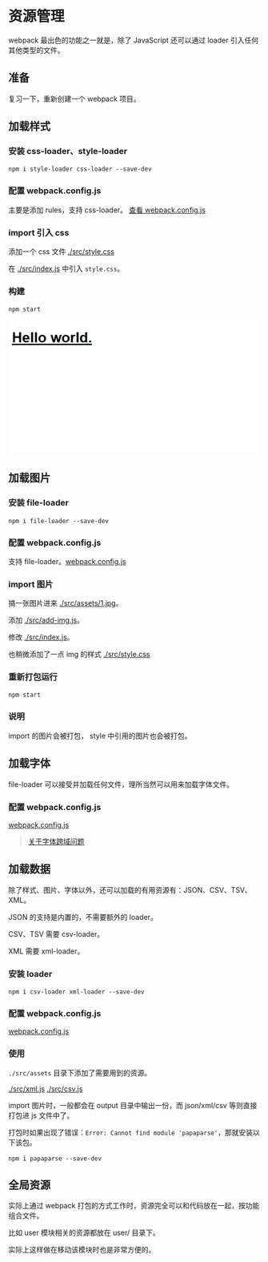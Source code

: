 # 资源管理

webpack 最出色的功能之一就是，除了 JavaScript 还可以通过 loader 引入任何其他类型的文件。

## 准备

复习一下，重新创建一个 webpack 项目。

## 加载样式

### 安装 css-loader、style-loader

```
npm i style-loader css-loader --save-dev
```

### 配置 webpack.config.js

主要是添加 rules，支持 css-loader。 [查看 webpack.config.js](webpack.config.js)

### import 引入 css

添加一个 css 文件 [./src/style.css](./src/style.css)

在 [./src/index.js](./src/index.js) 中引入 `style.css`。

### 构建

```
npm start
```

![css-loader.png](./assets/css-loader.png)

## 加载图片

### 安装 file-loader

```
npm i file-loader --save-dev
```

### 配置 webpack.config.js

支持 file-loader。[webpack.config.js](webpack.config.js)

### import 图片

搞一张图片进来 [./src/assets/1.jpg](./src/assets/1.jpg)。

添加 [./src/add-img.js](./src/add-img.js)。

修改 [./src/index.js](./src/index.js)。

也稍微添加了一点 img 的样式 [./src/style.css](./src/style.css)

### 重新打包运行

```
npm start
```

### 说明

import 的图片会被打包， style 中引用的图片也会被打包。

## 加载字体

file-loader 可以接受并加载任何文件，理所当然可以用来加载字体文件。

### 配置 webpack.config.js

[webpack.config.js](webpack.config.js)

> [关于字体跨域问题](https://blog.csdn.net/weixin_43968658/article/details/88839547)

## 加载数据

除了样式、图片、字体以外，还可以加载的有用资源有：JSON、CSV、TSV、XML。

JSON 的支持是内置的，不需要额外的 loader。

CSV、TSV 需要 csv-loader。

XML 需要 xml-loader。

### 安装 loader

```
npm i csv-loader xml-loader --save-dev
```

### 配置 webpack.config.js

[webpack.config.js](webpack.config.js)

### 使用

`./src/assets` 目录下添加了需要用到的资源。

[./src/xml.js](./src/xml.js)
[./src/csv.js](./src/csv.js)

import 图片时，一般都会在 output 目录中输出一份，而 json/xml/csv 等则直接打包进 js 文件中了。

打包时如果出现了错误：`Error: Cannot find module 'papaparse'`，那就安装以下该包。

```
npm i papaparse --save-dev
```

## 全局资源

实际上通过 webpack 打包的方式工作时，资源完全可以和代码放在一起，按功能组合文件。

比如 user 模块相关的资源都放在 user/ 目录下。

实际上这样做在移动该模块时也是非常方便的。

